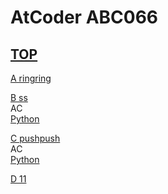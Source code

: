 # AtCoder ABC066  

## [TOP](https://atcoder.jp/contests/abc066)  

[A ringring](https://atcoder.jp/contests/abc066/tasks/abc066_a)   
[](https://atcoder.jp/contests/abc066/submissions/)  

[B ss](https://atcoder.jp/contests/abc066/tasks/abc066_b)   
AC  
[Python](https://atcoder.jp/contests/abc066/submissions/15764820)  

[C pushpush](https://atcoder.jp/contests/abc066/tasks/arc077_a)   
AC  
[Python](https://atcoder.jp/contests/abc066/submissions/15542106)  

[D 11](https://atcoder.jp/contests/abc066/tasks/arc077_b)   
[](https://atcoder.jp/contests/abc066/submissions/)  

